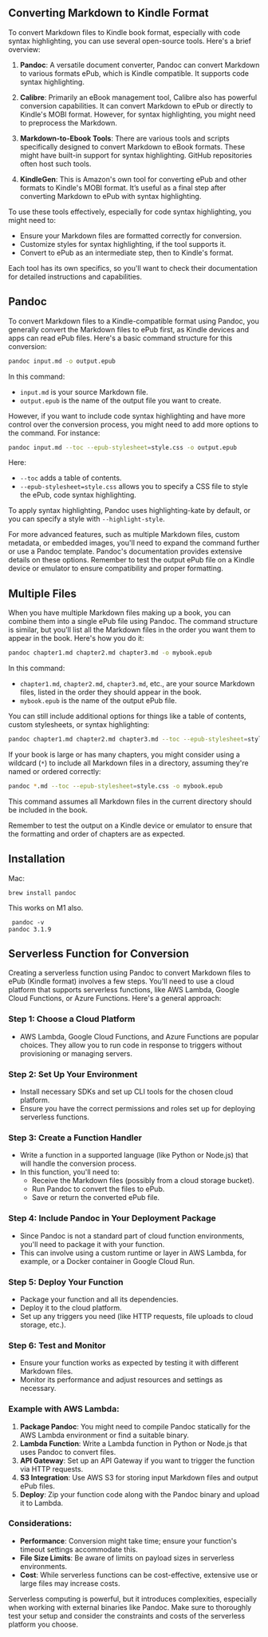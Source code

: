 ## Converting Markdown to Kindle Format

To convert Markdown files to Kindle book format, especially with code syntax highlighting, you can use several open-source tools. Here's a brief overview:

1. **Pandoc**: A versatile document converter, Pandoc can convert Markdown to various formats  ePub, which is Kindle compatible. It supports code syntax highlighting.

2. **Calibre**: Primarily an eBook management tool, Calibre also has powerful conversion capabilities. It can convert Markdown to ePub or directly to Kindle's MOBI format. However, for syntax highlighting, you might need to preprocess the Markdown.

3. **Markdown-to-Ebook Tools**: There are various tools and scripts specifically designed to convert Markdown to eBook formats. These might have built-in support for syntax highlighting. GitHub repositories often host such tools.

4. **KindleGen**: This is Amazon's own tool for converting ePub and other formats to Kindle's MOBI format. It’s useful as a final step after converting Markdown to ePub with syntax highlighting.

To use these tools effectively, especially for code syntax highlighting, you might need to:

- Ensure your Markdown files are formatted correctly for conversion.
- Customize styles for syntax highlighting, if the tool supports it.
- Convert to ePub as an intermediate step, then to Kindle's format.

Each tool has its own specifics, so you'll want to check their documentation for detailed instructions and capabilities.

## Pandoc

To convert Markdown files to a Kindle-compatible format using Pandoc, you generally convert the Markdown files to ePub first, as Kindle devices and apps can read ePub files. Here's a basic command structure for this conversion:

```bash
pandoc input.md -o output.epub
```

In this command:

- `input.md` is your source Markdown file.
- `output.epub` is the name of the output file you want to create.

However, if you want to include code syntax highlighting and have more control over the conversion process, you might need to add more options to the command. For instance:

```bash
pandoc input.md --toc --epub-stylesheet=style.css -o output.epub
```

Here:

- `--toc` adds a table of contents.
- `--epub-stylesheet=style.css` allows you to specify a CSS file to style the ePub,  code syntax highlighting.

To apply syntax highlighting, Pandoc uses highlighting-kate by default, or you can specify a style with `--highlight-style`.

For more advanced features, such as multiple Markdown files, custom metadata, or embedded images, you'll need to expand the command further or use a Pandoc template. Pandoc's documentation provides extensive details on these options. Remember to test the output ePub file on a Kindle device or emulator to ensure compatibility and proper formatting.

## Multiple Files

When you have multiple Markdown files making up a book, you can combine them into a single ePub file using Pandoc. The command structure is similar, but you'll list all the Markdown files in the order you want them to appear in the book. Here's how you do it:

```bash
pandoc chapter1.md chapter2.md chapter3.md -o mybook.epub
```

In this command:

- `chapter1.md`, `chapter2.md`, `chapter3.md`, etc., are your source Markdown files, listed in the order they should appear in the book.
- `mybook.epub` is the name of the output ePub file.

You can still include additional options for things like a table of contents, custom stylesheets, or syntax highlighting:

```bash
pandoc chapter1.md chapter2.md chapter3.md --toc --epub-stylesheet=style.css -o mybook.epub
```

If your book is large or has many chapters, you might consider using a wildcard (`*`) to include all Markdown files in a directory, assuming they're named or ordered correctly:

```bash
pandoc *.md --toc --epub-stylesheet=style.css -o mybook.epub
```

This command assumes all Markdown files in the current directory should be included in the book.

Remember to test the output on a Kindle device or emulator to ensure that the formatting and order of chapters are as expected.

## Installation

Mac:

```
brew install pandoc
```

This works on M1 also.

```
 pandoc -v
pandoc 3.1.9
```

## Serverless Function for Conversion

Creating a serverless function using Pandoc to convert Markdown files to ePub (Kindle format) involves a few steps. You'll need to use a cloud platform that supports serverless functions, like AWS Lambda, Google Cloud Functions, or Azure Functions. Here's a general approach:

### Step 1: Choose a Cloud Platform
- AWS Lambda, Google Cloud Functions, and Azure Functions are popular choices. They allow you to run code in response to triggers without provisioning or managing servers.

### Step 2: Set Up Your Environment
- Install necessary SDKs and set up CLI tools for the chosen cloud platform.
- Ensure you have the correct permissions and roles set up for deploying serverless functions.

### Step 3: Create a Function Handler
- Write a function in a supported language (like Python or Node.js) that will handle the conversion process.
- In this function, you'll need to:
  - Receive the Markdown files (possibly from a cloud storage bucket).
  - Run Pandoc to convert the files to ePub.
  - Save or return the converted ePub file.

### Step 4: Include Pandoc in Your Deployment Package
- Since Pandoc is not a standard part of cloud function environments, you'll need to package it with your function.
- This can involve using a custom runtime or layer in AWS Lambda, for example, or a Docker container in Google Cloud Run.

### Step 5: Deploy Your Function
- Package your function and all its dependencies.
- Deploy it to the cloud platform.
- Set up any triggers you need (like HTTP requests, file uploads to cloud storage, etc.).

### Step 6: Test and Monitor
- Ensure your function works as expected by testing it with different Markdown files.
- Monitor its performance and adjust resources and settings as necessary.

### Example with AWS Lambda:
1. **Package Pandoc**: You might need to compile Pandoc statically for the AWS Lambda environment or find a suitable binary.
2. **Lambda Function**: Write a Lambda function in Python or Node.js that uses Pandoc to convert files.
3. **API Gateway**: Set up an API Gateway if you want to trigger the function via HTTP requests.
4. **S3 Integration**: Use AWS S3 for storing input Markdown files and output ePub files.
5. **Deploy**: Zip your function code along with the Pandoc binary and upload it to Lambda.

### Considerations:
- **Performance**: Conversion might take time; ensure your function's timeout settings accommodate this.
- **File Size Limits**: Be aware of limits on payload sizes in serverless environments.
- **Cost**: While serverless functions can be cost-effective, extensive use or large files may increase costs.

Serverless computing is powerful, but it introduces complexities, especially when working with external binaries like Pandoc. Make sure to thoroughly test your setup and consider the constraints and costs of the serverless platform you choose.
